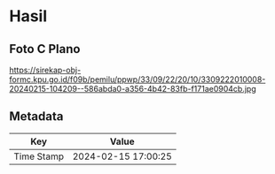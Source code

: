 # Hasil

## Foto C Plano

https://sirekap-obj-formc.kpu.go.id/f09b/pemilu/ppwp/33/09/22/20/10/3309222010008-20240215-104209--586abda0-a356-4b42-83fb-f171ae0904cb.jpg


## Metadata

| Key        | Value               |
| ---------- | ------------------- |
| Time Stamp | 2024-02-15 17:00:25 |



